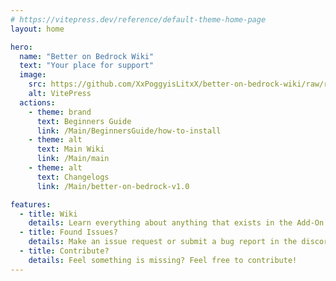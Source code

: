```yaml
---
# https://vitepress.dev/reference/default-theme-home-page
layout: home

hero:
  name: "Better on Bedrock Wiki"
  text: "Your place for support"
  image:
    src: https://github.com/XxPoggyisLitxX/better-on-bedrock-wiki/raw/refs/heads/main/Main/assets/title.png
    alt: VitePress
  actions:
    - theme: brand
      text: Beginners Guide
      link: /Main/BeginnersGuide/how-to-install
    - theme: alt
      text: Main Wiki
      link: /Main/main
    - theme: alt
      text: Changelogs
      link: /Main/better-on-bedrock-v1.0

features:
  - title: Wiki
    details: Learn everything about anything that exists in the Add-On
  - title: Found Issues?
    details: Make an issue request or submit a bug report in the discord server!
  - title: Contribute?
    details: Feel something is missing? Feel free to contribute!
---
```


